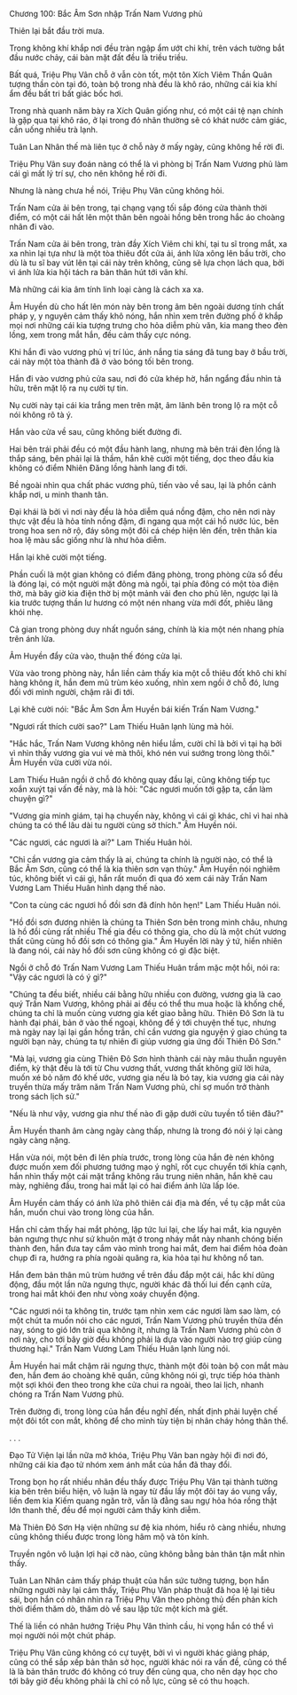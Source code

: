 




Chương 100: Bắc Âm Sơn nhập Trấn Nam Vương phủ


Thiên lại bắt đầu trời mưa.

Trong không khí khắp nơi đều tràn ngập ẩm ướt chi khí, trên vách tường bắt đầu nước chảy, cái bàn mặt đất đều là triều triều.

Bất quá, Triệu Phụ Vân chỗ ở vẫn còn tốt, một tôn Xích Viêm Thần Quân tượng thần còn tại đó, toàn bộ trong nhà đều là khô ráo, những cái kia khí ẩm đều bất tri bất giác bốc hơi.

Trong nhà quanh năm bày ra Xích Quân giống như, có một cái tệ nạn chính là gặp qua tại khô ráo, ở lại trong đó nhân thường sẽ có khát nước cảm giác, cần uống nhiều trà lạnh.

Tuân Lan Nhân thế mà liên tục ở chỗ này ở mấy ngày, cũng không hề rời đi.

Triệu Phụ Vân suy đoán nàng có thể là vì phòng bị Trấn Nam Vương phủ làm cái gì mất lý trí sự, cho nên không hề rời đi.

Nhưng là nàng chưa hề nói, Triệu Phụ Vân cũng không hỏi.

Trấn Nam cửa ải bên trong, tại chạng vạng tối sắp đóng cửa thành thời điểm, có một cái hất lên một thân bên ngoài hồng bên trong hắc áo choàng nhân đi vào.

Trấn Nam cửa ải bên trong, tràn đầy Xích Viêm chi khí, tại tu sĩ trong mắt, xa xa nhìn lại tựa như là một tòa thiêu đốt cửa ải, ánh lửa xông lên bầu trời, cho dù là tu sĩ bay vút lên tại cái này trên không, cũng sẽ lựa chọn lách qua, bởi vì ánh lửa kia hội tách ra bản thân hút tới vân khí.

Mà những cái kia âm tính linh loại càng là cách xa xa.

Âm Huyền dù cho hất lên món này bên trong âm bên ngoài dương tính chất pháp y, y nguyên cảm thấy khô nóng, hắn nhìn xem trên đường phố ở khắp mọi nơi những cái kia tượng trưng cho hỏa diễm phù văn, kia mang theo đèn lồng, xem trong mắt hắn, đều cảm thấy cực nóng.

Khi hắn đi vào vương phủ vị trí lúc, ánh nắng tia sáng đã tung bay ở bầu trời, cái này một tòa thành đã ở vào bóng tối bên trong.

Hắn đi vào vương phủ cửa sau, nơi đó cửa khép hờ, hắn ngẩng đầu nhìn tả hữu, trên mặt lộ ra nụ cười tự tin.

Nụ cười này tại cái kia trắng men trên mặt, âm lãnh bên trong lộ ra một cỗ nói không rõ tà ý.

Hắn vào cửa về sau, cũng không biết đường đi.

Hai bên trái phải đều có một đầu hành lang, nhưng mà bên trái đèn lồng là thắp sáng, bên phải lại là thầm, hắn khẽ cười một tiếng, dọc theo đầu kia không có điểm Nhiên Đăng lồng hành lang đi tới.

Bề ngoài nhìn qua chất phác vương phủ, tiến vào về sau, lại là phồn cảnh khắp nơi, u minh thanh tân.

Đại khái là bởi vì nơi này đều là hỏa diễm quá nồng đậm, cho nên nơi này thực vật đều là hỏa tính nồng đậm, đi ngang qua một cái hồ nước lúc, bên trong hoa sen nở rộ, đáy sông một đôi cá chép hiện lên đến, trên thân kia hoa lệ màu sắc giống như là như hỏa diễm.

Hắn lại khẽ cười một tiếng.

Phần cuối là một gian không có điểm đăng phòng, trong phòng cửa sổ đều là đóng lại, có một người mặt đông mà ngồi, tại phía đông có một tòa điện thờ, mà bây giờ kia điện thờ bị một mảnh vải đen cho phủ lên, ngược lại là kia trước tượng thần lư hương có một nén nhang vừa mới đốt, phiêu lãng khói nhẹ.

Cả gian trong phòng duy nhất nguồn sáng, chính là kia một nén nhang phía trên ánh lửa.

Âm Huyền đẩy cửa vào, thuận thế đóng cửa lại.

Vừa vào trong phòng này, hắn liền cảm thấy kia một cỗ thiêu đốt khô chi khí hàng không ít, hắn đem mũ trùm kéo xuống, nhìn xem ngồi ở chỗ đó, lưng đối với mình người, chậm rãi đi tới.

Lại khẽ cười nói: "Bắc Âm Sơn Âm Huyền bái kiến Trấn Nam Vương."

"Ngươi rất thích cười sao?" Lam Thiếu Huân lạnh lùng mà hỏi.

"Hắc hắc, Trấn Nam Vương không nên hiểu lầm, cười chỉ là bởi vì tại hạ bởi vì nhìn thấy vương gia vui vẻ mà thôi, khó nén vui sướng trong lòng thôi." Âm Huyền vừa cười vừa nói.

Lam Thiếu Huân ngồi ở chỗ đó không quay đầu lại, cũng không tiếp tục xoắn xuýt tại vấn đề này, mà là hỏi: "Các ngươi muốn tới gặp ta, cần làm chuyện gì?"

"Vương gia minh giám, tại hạ chuyến này, không vì cái gì khác, chỉ vì hai nhà chúng ta có thể lâu dài tu người cùng sở thích." Âm Huyền nói.

"Các ngươi, các ngươi là ai?" Lam Thiếu Huân hỏi.

"Chỉ cần vương gia cảm thấy là ai, chúng ta chính là người nào, có thể là Bắc Âm Sơn, cũng có thể là kia thiên sơn vạn thủy." Âm Huyền nói nghiêm túc, không biết vì cái gì, hắn rất muốn đi qua đó xem cái này Trấn Nam Vương Lam Thiếu Huân hình dạng thế nào.

"Con ta cùng các ngươi hồ đồi sơn đã đính hôn hẹn!" Lam Thiếu Huân nói.

"Hồ đồi sơn đương nhiên là chúng ta Thiên Sơn bên trong minh châu, nhưng là hồ đồi cùng rất nhiều Thế gia đều có thông gia, cho dù là một chút vương thất cũng cùng hồ đồi sơn có thông gia." Âm Huyền lời này ý tứ, hiển nhiên là đang nói, cái này hồ đồi sơn cũng không có gì đặc biệt.

Ngồi ở chỗ đó Trấn Nam Vương Lam Thiếu Huân trầm mặc một hồi, nói ra: "Vậy các ngươi là có ý gì?"

"Chúng ta đều biết, nhiều cái bằng hữu nhiều con đường, vương gia là cao quý Trấn Nam Vương, không phải ai đều có thể thu mua hoặc là khống chế, chúng ta chỉ là muốn cùng vương gia kết giao bằng hữu. Thiên Đô Sơn là tu hành đại phái, bản ở vào thế ngoại, không để ý tới chuyện thế tục, nhưng mà ngày nay lại lại gần hồng trần, chỉ cần vương gia nguyện ý giao chúng ta người bạn này, chúng ta tự nhiên đi giúp vương gia ứng đối Thiên Đô Sơn."

"Mà lại, vương gia cùng Thiên Đô Sơn hình thành cái này mâu thuẫn nguyên điểm, kỳ thật đều là tới từ Chu vương thất, vương thất không giữ lời hứa, muốn xé bỏ năm đó khế ước, vương gia nếu là bó tay, kia vương gia cái này truyền thừa mấy trăm năm Trấn Nam Vương phủ, chỉ sợ muốn trở thành trong sách lịch sử."

"Nếu là như vậy, vương gia như thế nào đi gặp dưới cửu tuyền tổ tiên đâu?"

Âm Huyền thanh âm càng ngày càng thấp, nhưng là trong đó nói ý lại càng ngày càng nặng.

Hắn vừa nói, một bên đi lên phía trước, trong lòng của hắn đè nén không được muốn xem đối phương tướng mạo ý nghĩ, rốt cục chuyển tới khía cạnh, hắn nhìn thấy một cái mặt trắng không râu trung niên nhân, hắn khẽ cau mày, nghiêng đầu, trong hai mắt lại có hai điểm ánh lửa lấp lóe.

Âm Huyền cảm thấy có ánh lửa phô thiên cái địa mà đến, về tụ cặp mắt của hắn, muốn chui vào trong lòng của hắn.

Hắn chỉ cảm thấy hai mắt phỏng, lập tức lui lại, che lấy hai mắt, kia nguyên bản ngưng thực như sứ khuôn mặt ở trong nháy mắt này nhanh chóng biến thành đen, hắn đưa tay cắm vào mình trong hai mắt, đem hai điểm hỏa đoàn chụp đi ra, hướng ra phía ngoài quăng ra, kia hỏa tại hư không nổ tan.

Hắn đem bản thân mũ trùm hướng về trên đầu đắp một cái, hắc khí dũng động, đầu một lần nữa ngưng thực, người khác đã thối lui đến cạnh cửa, trong hai mắt khói đen như vòng xoáy chuyển động.

"Các ngươi nói ta không tin, trước tạm nhìn xem các ngươi làm sao làm, có một chút ta muốn nói cho các ngươi, Trấn Nam Vương phủ truyền thừa đến nay, sóng to gió lớn trải qua không ít, nhưng là Trấn Nam Vương phủ còn ở nơi này, cho tới bây giờ đều không phải là dựa vào người nào trợ giúp cùng thương hại." Trấn Nam Vương Lam Thiếu Huân lạnh lùng nói.

Âm Huyền hai mắt chậm rãi ngưng thực, thành một đôi toàn bộ con mắt màu đen, hắn đem áo choàng khẽ quấn, cũng không nói gì, trực tiếp hóa thành một sợi khói đen theo trong khe cửa chui ra ngoài, theo lai lịch, nhanh chóng ra Trấn Nam Vương phủ.

Trên đường đi, trong lòng của hắn đều nghĩ đến, nhất định phải luyện chế một đôi tốt con mắt, không để cho mình tùy tiện bị nhân cháy hỏng thân thể.

. . .

Đạo Tử Viện lại lần nữa mở khóa, Triệu Phụ Vân ban ngày hội đi nơi đó, những cái kia đạo tử nhóm xem ánh mắt của hắn đã thay đổi.

Trong bọn họ rất nhiều nhân đều thấy được Triệu Phụ Vân tại thành tường kia bên trên biểu hiện, vô luận là ngay từ đầu lấy một đôi tay áo vung vẩy, liền đem kia Kiếm quang ngăn trở, vẫn là đằng sau ngự hỏa hóa rồng thật lớn thanh thế, đều để mọi người cảm thấy kinh diễm.

Mà Thiên Đô Sơn Hạ viện những sư đệ kia nhóm, hiểu rõ càng nhiều, nhưng cũng không thiếu được trong lòng hâm mộ và tôn kính.

Truyền ngôn vô luận lợi hại cỡ nào, cũng không bằng bản thân tận mắt nhìn thấy.

Tuân Lan Nhân cảm thấy pháp thuật của hắn sức tưởng tượng, bọn hắn những người này lại cảm thấy, Triệu Phụ Vân pháp thuật đã hoa lệ lại tiêu sái, bọn hắn có nhân nhìn ra Triệu Phụ Vân theo phòng thủ đến phản kích thời điểm thăm dò, thăm dò về sau lập tức một kích mà giết.

Thế là liền có nhân hướng Triệu Phụ Vân thỉnh cầu, hi vọng hắn có thể vì mọi người nói một chút pháp.

Triệu Phụ Vân cũng không có cự tuyệt, bởi vì vì người khác giảng pháp, cũng có thể sắp xếp bản thân sở học, người khác nói ra vấn đề, cũng có thể là là bản thân trước đó không có truy đến cùng qua, cho nên dạy học cho tới bây giờ đều không phải là chỉ có nỗ lực, cũng sẽ có thu hoạch.





